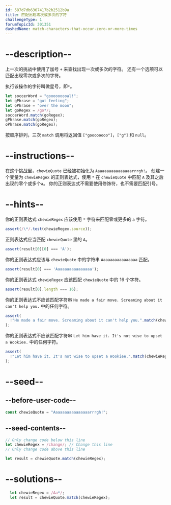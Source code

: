 ```yaml
---
id: 587d7db6367417b2b2512b9a
title: 匹配出现零次或多次的字符
challengeType: 1
forumTopicId: 301351
dashedName: match-characters-that-occur-zero-or-more-times
---
```


# --description--

上一次的挑战中使用了加号 `+` 来查找出现一次或多次的字符。 还有一个选项可以匹配出现零次或多次的字符。

执行该操作的字符叫做星号，即`*`。

```js
let soccerWord = "gooooooooal!";
let gPhrase = "gut feeling";
let oPhrase = "over the moon";
let goRegex = /go*/;
soccerWord.match(goRegex);
gPhrase.match(goRegex);
oPhrase.match(goRegex);
```

按顺序排列，三次 `match` 调用将返回值 `["goooooooo"]`，`["g"]` 和 `null`。

# --instructions--

在这个挑战里，`chewieQuote` 已经被初始化为 `Aaaaaaaaaaaaaaaarrrgh!`。 创建一个变量为 `chewieRegex` 的正则表达式，使用 `*` 在 `chewieQuote` 中匹配 `A` 及其之后出现的零个或多个`a`。 你的正则表达式不需要使用修饰符，也不需要匹配引号。

# --hints--

你的正则表达式 `chewieRegex` 应该使用 `*` 字符来匹配零或更多的 `a` 字符。

```js
assert(/\*/.test(chewieRegex.source));
```

正则表达式应当匹配 `chewieQuote` 里的 `A`。

```js
assert(result[0][0] === 'A');
```

你的正则表达式应该与 `chewieQuote` 中的字符串 `Aaaaaaaaaaaaaaaa` 匹配。

```js
assert(result[0] === 'Aaaaaaaaaaaaaaaa');
```

你的正则表达式 `chewieRegex` 应该匹配 `chewieQuote` 中的 16 个字符。

```js
assert(result[0].length === 16);
```

你的正则表达式不应该匹配字符串 `He made a fair move. Screaming about it can't help you.` 中的任何字符。

```js
assert(
  !"He made a fair move. Screaming about it can't help you.".match(chewieRegex)
);
```

你的正则表达式不应该匹配字符串 `Let him have it. It's not wise to upset a Wookiee.` 中的任何字符。

```js
assert(
  !"Let him have it. It's not wise to upset a Wookiee.".match(chewieRegex)
);
```

# --seed--

## --before-user-code--

```js
const chewieQuote = "Aaaaaaaaaaaaaaaarrrgh!";
```

## --seed-contents--

```js
// Only change code below this line
let chewieRegex = /change/; // Change this line
// Only change code above this line

let result = chewieQuote.match(chewieRegex);
```

# --solutions--

```js
  let chewieRegex = /Aa*/;
  let result = chewieQuote.match(chewieRegex);
```
